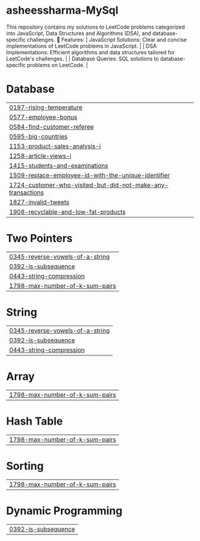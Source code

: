 # asheessharma-MySql
This repository contains my solutions to LeetCode problems categorized into JavaScript, Data Structures and Algorithms (DSA), and database-specific challenges.
🌟 Features:
| JavaScript Solutions: Clear and concise implementations of LeetCode problems in JavaScript. |
| DSA Implementations: Efficient algorithms and data structures tailored for LeetCode's challenges. |
| Database Queries: SQL solutions to database-specific problems on LeetCode. |


# Database
|  |
| ------- |
| [0197-rising-temperature](https://github.com/asheessharma/asheessharma-MySql/tree/master/0197-rising-temperature) |
| [0577-employee-bonus](https://github.com/asheessharma/asheessharma-MySql/tree/master/0577-employee-bonus) |
| [0584-find-customer-referee](https://github.com/asheessharma/asheessharma-MySql/tree/master/0584-find-customer-referee) |
| [0595-big-countries](https://github.com/asheessharma/asheessharma-MySql/tree/master/0595-big-countries) |
| [1153-product-sales-analysis-i](https://github.com/asheessharma/asheessharma-MySql/tree/master/1153-product-sales-analysis-i) |
| [1258-article-views-i](https://github.com/asheessharma/asheessharma-MySql/tree/master/1258-article-views-i) |
| [1415-students-and-examinations](https://github.com/asheessharma/asheessharma-MySql/tree/master/1415-students-and-examinations) |
| [1509-replace-employee-id-with-the-unique-identifier](https://github.com/asheessharma/asheessharma-MySql/tree/master/1509-replace-employee-id-with-the-unique-identifier) |
| [1724-customer-who-visited-but-did-not-make-any-transactions](https://github.com/asheessharma/asheessharma-MySql/tree/master/1724-customer-who-visited-but-did-not-make-any-transactions) |
| [1827-invalid-tweets](https://github.com/asheessharma/asheessharma-MySql/tree/master/1827-invalid-tweets) |
| [1908-recyclable-and-low-fat-products](https://github.com/asheessharma/asheessharma-MySql/tree/master/1908-recyclable-and-low-fat-products) |
# Two Pointers
|  |
| ------- |
| [0345-reverse-vowels-of-a-string](https://github.com/asheessharma/asheessharma-MySql/tree/master/0345-reverse-vowels-of-a-string) |
| [0392-is-subsequence](https://github.com/asheessharma/asheessharma-MySql/tree/master/0392-is-subsequence) |
| [0443-string-compression](https://github.com/asheessharma/asheessharma-MySql/tree/master/0443-string-compression) |
| [1798-max-number-of-k-sum-pairs](https://github.com/asheessharma/asheessharma-MySql/tree/master/1798-max-number-of-k-sum-pairs) |
# String
|  |
| ------- |
| [0345-reverse-vowels-of-a-string](https://github.com/asheessharma/asheessharma-MySql/tree/master/0345-reverse-vowels-of-a-string) |
| [0392-is-subsequence](https://github.com/asheessharma/asheessharma-MySql/tree/master/0392-is-subsequence) |
| [0443-string-compression](https://github.com/asheessharma/asheessharma-MySql/tree/master/0443-string-compression) |
# Array
|  |
| ------- |
| [1798-max-number-of-k-sum-pairs](https://github.com/asheessharma/asheessharma-MySql/tree/master/1798-max-number-of-k-sum-pairs) |
# Hash Table
|  |
| ------- |
| [1798-max-number-of-k-sum-pairs](https://github.com/asheessharma/asheessharma-MySql/tree/master/1798-max-number-of-k-sum-pairs) |
# Sorting
|  |
| ------- |
| [1798-max-number-of-k-sum-pairs](https://github.com/asheessharma/asheessharma-MySql/tree/master/1798-max-number-of-k-sum-pairs) |
# Dynamic Programming
|  |
| ------- |
| [0392-is-subsequence](https://github.com/asheessharma/asheessharma-MySql/tree/master/0392-is-subsequence) |